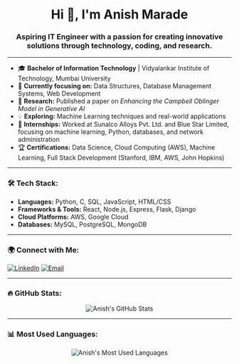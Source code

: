 <h1 align="center">Hi 👋, I'm Anish Marade</h1>
<h3 align="center">Aspiring IT Engineer with a passion for creating innovative solutions through technology, coding, and research.</h3>

---

- 🎓 **Bachelor of Information Technology** | Vidyalankar Institute of Technology, Mumbai University
- 🚀 **Currently focusing on:** Data Structures, Database Management Systems, Web Development
- 📖 **Research:** Published a paper on *Enhancing the Campbell Oblinger Model in Generative AI*
- 💡 **Exploring:** Machine Learning techniques and real-world applications
- 🔭 **Internships:** Worked at Sunalco Alloys Pvt. Ltd. and Blue Star Limited, focusing on machine learning, Python, databases, and network administration
- 🏆 **Certifications:** Data Science, Cloud Computing (AWS), Machine Learning, Full Stack Development (Stanford, IBM, AWS, John Hopkins)

---

### 🛠️ Tech Stack:
- **Languages:** Python, C, SQL, JavaScript, HTML/CSS
- **Frameworks & Tools:** React, Node.js, Express, Flask, Django
- **Cloud Platforms:** AWS, Google Cloud
- **Databases:** MySQL, PostgreSQL, MongoDB

---

### 🌍 Connect with Me:

[![LinkedIn](https://img.shields.io/badge/-LinkedIn-blue?style=flat-square&logo=Linkedin&logoColor=white&link=https://www.linkedin.com/in/anish-marade-33524b286/)](https://www.linkedin.com/in/anish-marade-33524b286/)
[![Email](https://img.shields.io/badge/Email-D14836?style=flat-square&logo=gmail&logoColor=white&link=mailto:anishmarade3364@gmail.com)](mailto:anishmarade3364@gmail.com)

---

### 🔥 GitHub Stats:
<p align="center">
  <img src="https://github-readme-stats.vercel.app/api?username=your-github-username&show_icons=true&theme=radical" alt="Anish's GitHub Stats" />
</p>

---

### 📊 Most Used Languages:
<p align="center">
  <img src="https://github-readme-stats.vercel.app/api/top-langs/?username=your-github-username&layout=compact&theme=radical" alt="Anish's Most Used Languages" />
</p>
